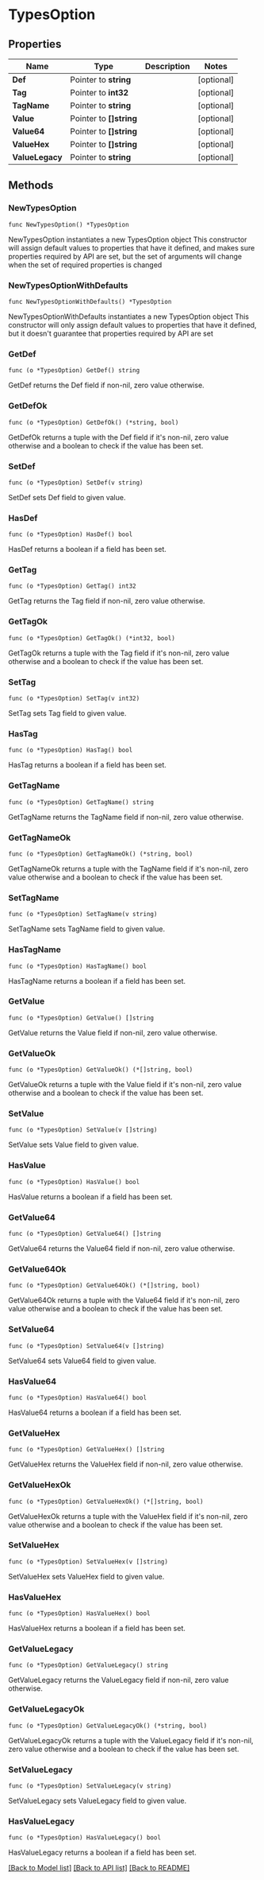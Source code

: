 # TypesOption

## Properties

Name | Type | Description | Notes
------------ | ------------- | ------------- | -------------
**Def** | Pointer to **string** |  | [optional] 
**Tag** | Pointer to **int32** |  | [optional] 
**TagName** | Pointer to **string** |  | [optional] 
**Value** | Pointer to **[]string** |  | [optional] 
**Value64** | Pointer to **[]string** |  | [optional] 
**ValueHex** | Pointer to **[]string** |  | [optional] 
**ValueLegacy** | Pointer to **string** |  | [optional] 

## Methods

### NewTypesOption

`func NewTypesOption() *TypesOption`

NewTypesOption instantiates a new TypesOption object
This constructor will assign default values to properties that have it defined,
and makes sure properties required by API are set, but the set of arguments
will change when the set of required properties is changed

### NewTypesOptionWithDefaults

`func NewTypesOptionWithDefaults() *TypesOption`

NewTypesOptionWithDefaults instantiates a new TypesOption object
This constructor will only assign default values to properties that have it defined,
but it doesn't guarantee that properties required by API are set

### GetDef

`func (o *TypesOption) GetDef() string`

GetDef returns the Def field if non-nil, zero value otherwise.

### GetDefOk

`func (o *TypesOption) GetDefOk() (*string, bool)`

GetDefOk returns a tuple with the Def field if it's non-nil, zero value otherwise
and a boolean to check if the value has been set.

### SetDef

`func (o *TypesOption) SetDef(v string)`

SetDef sets Def field to given value.

### HasDef

`func (o *TypesOption) HasDef() bool`

HasDef returns a boolean if a field has been set.

### GetTag

`func (o *TypesOption) GetTag() int32`

GetTag returns the Tag field if non-nil, zero value otherwise.

### GetTagOk

`func (o *TypesOption) GetTagOk() (*int32, bool)`

GetTagOk returns a tuple with the Tag field if it's non-nil, zero value otherwise
and a boolean to check if the value has been set.

### SetTag

`func (o *TypesOption) SetTag(v int32)`

SetTag sets Tag field to given value.

### HasTag

`func (o *TypesOption) HasTag() bool`

HasTag returns a boolean if a field has been set.

### GetTagName

`func (o *TypesOption) GetTagName() string`

GetTagName returns the TagName field if non-nil, zero value otherwise.

### GetTagNameOk

`func (o *TypesOption) GetTagNameOk() (*string, bool)`

GetTagNameOk returns a tuple with the TagName field if it's non-nil, zero value otherwise
and a boolean to check if the value has been set.

### SetTagName

`func (o *TypesOption) SetTagName(v string)`

SetTagName sets TagName field to given value.

### HasTagName

`func (o *TypesOption) HasTagName() bool`

HasTagName returns a boolean if a field has been set.

### GetValue

`func (o *TypesOption) GetValue() []string`

GetValue returns the Value field if non-nil, zero value otherwise.

### GetValueOk

`func (o *TypesOption) GetValueOk() (*[]string, bool)`

GetValueOk returns a tuple with the Value field if it's non-nil, zero value otherwise
and a boolean to check if the value has been set.

### SetValue

`func (o *TypesOption) SetValue(v []string)`

SetValue sets Value field to given value.

### HasValue

`func (o *TypesOption) HasValue() bool`

HasValue returns a boolean if a field has been set.

### GetValue64

`func (o *TypesOption) GetValue64() []string`

GetValue64 returns the Value64 field if non-nil, zero value otherwise.

### GetValue64Ok

`func (o *TypesOption) GetValue64Ok() (*[]string, bool)`

GetValue64Ok returns a tuple with the Value64 field if it's non-nil, zero value otherwise
and a boolean to check if the value has been set.

### SetValue64

`func (o *TypesOption) SetValue64(v []string)`

SetValue64 sets Value64 field to given value.

### HasValue64

`func (o *TypesOption) HasValue64() bool`

HasValue64 returns a boolean if a field has been set.

### GetValueHex

`func (o *TypesOption) GetValueHex() []string`

GetValueHex returns the ValueHex field if non-nil, zero value otherwise.

### GetValueHexOk

`func (o *TypesOption) GetValueHexOk() (*[]string, bool)`

GetValueHexOk returns a tuple with the ValueHex field if it's non-nil, zero value otherwise
and a boolean to check if the value has been set.

### SetValueHex

`func (o *TypesOption) SetValueHex(v []string)`

SetValueHex sets ValueHex field to given value.

### HasValueHex

`func (o *TypesOption) HasValueHex() bool`

HasValueHex returns a boolean if a field has been set.

### GetValueLegacy

`func (o *TypesOption) GetValueLegacy() string`

GetValueLegacy returns the ValueLegacy field if non-nil, zero value otherwise.

### GetValueLegacyOk

`func (o *TypesOption) GetValueLegacyOk() (*string, bool)`

GetValueLegacyOk returns a tuple with the ValueLegacy field if it's non-nil, zero value otherwise
and a boolean to check if the value has been set.

### SetValueLegacy

`func (o *TypesOption) SetValueLegacy(v string)`

SetValueLegacy sets ValueLegacy field to given value.

### HasValueLegacy

`func (o *TypesOption) HasValueLegacy() bool`

HasValueLegacy returns a boolean if a field has been set.


[[Back to Model list]](../README.md#documentation-for-models) [[Back to API list]](../README.md#documentation-for-api-endpoints) [[Back to README]](../README.md)


